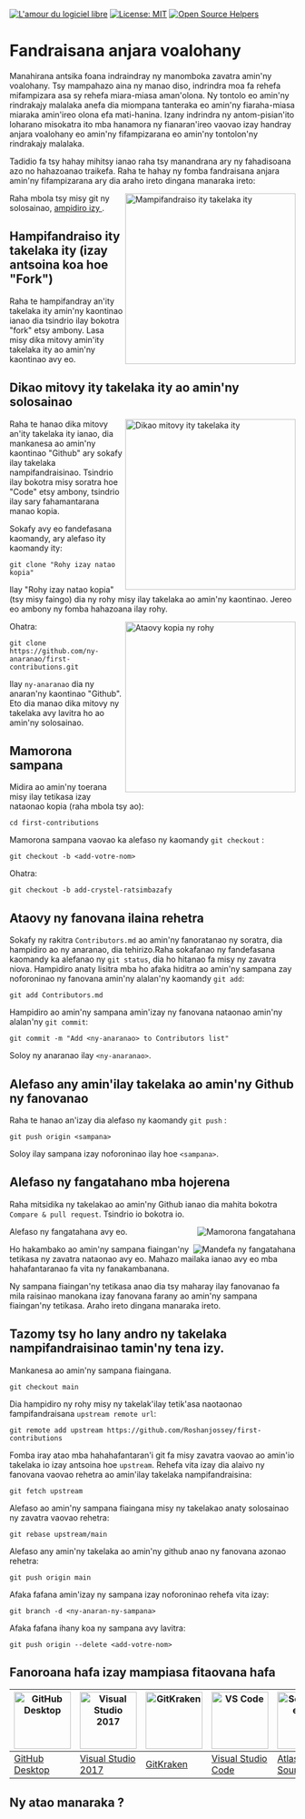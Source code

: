 [![L'amour du logiciel libre](https://badges.frapsoft.com/os/v1/open-source.svg?v=103)](https://github.com/ellerbrock/open-source-badges/)
[![License: MIT](https://img.shields.io/badge/License-MIT-green.svg)](https://opensource.org/licenses/MIT)
[![Open Source Helpers](https://www.codetriage.com/roshanjossey/first-contributions/badges/users.svg)](https://www.codetriage.com/roshanjossey/first-contributions)


# Fandraisana anjara voalohany

Manahirana antsika foana indraindray ny manomboka zavatra amin'ny voalohany. Tsy mampahazo aina ny manao diso, indrindra moa fa rehefa mifampizara asa sy rehefa miara-miasa aman'olona. Ny tontolo eo amin'ny rindrakajy malalaka anefa dia miompana tanteraka eo amin'ny fiaraha-miasa miaraka amin'ireo olona efa mati-hanina. Izany indrindra ny antom-pisian'ito loharano misokatra ito mba hanamora ny fianaran'ireo vaovao izay handray anjara voalohany eo amin'ny fifampizarana eo amin'ny tontolon'ny rindrakajy malalaka.

Tadidio fa tsy hahay mihitsy ianao raha tsy manandrana ary ny fahadisoana azo no hahazoanao traikefa. Raha te hahay ny fomba fandraisana anjara amin'ny fifampizarana ary dia araho ireto dingana manaraka ireto:

<img align="right" width="300" src="https://firstcontributions.github.io/assets/Readme/fork.png" alt="Mampifandraiso ity takelaka ity" />

Raha mbola tsy misy git ny solosainao, [ ampidiro izy ]( https://help.github.com/articles/set-up-git/ ).

## Hampifandraiso ity takelaka ity (izay antsoina koa hoe "Fork")

Raha te hampifandray an'ity takelaka ity amin'ny kaontinao ianao dia tsindrio ilay bokotra "fork" etsy ambony. Lasa misy dika mitovy amin'ity takelaka ity ao amin'ny kaontinao avy eo.

## Dikao mitovy ity takelaka ity ao amin'ny solosainao

<img align="right" width="300" src="https://firstcontributions.github.io/assets/Readme/clone.png" alt="Dikao mitovy ity takelaka ity" />

Raha te hanao dika mitovy an'ity takelaka ity ianao, dia mankanesa ao amin'ny kaontinao "Github" ary sokafy ilay takelaka nampifandraisinao. Tsindrio ilay bokotra misy soratra hoe "Code" etsy ambony, tsindrio ilay sary fahamantarana manao kopia.

Sokafy avy eo fandefasana kaomandy, ary alefaso ity kaomandy ity:

```
git clone "Rohy izay natao kopia"
```

Ilay "Rohy izay natao kopia" (tsy misy faingo) dia ny rohy misy ilay takelaka ao amin'ny kaontinao. Jereo eo ambony ny fomba hahazoana ilay rohy.

<img align="right" width="300" src="https://firstcontributions.github.io/assets/Readme/copy-to-clipboard.png" alt="Ataovy kopia ny rohy" />

Ohatra:
```
git clone https://github.com/ny-anaranao/first-contributions.git
```
Ilay `ny-anaranao` dia ny anaran'ny kaontinao "Github". Eto dia manao dika mitovy ny takelaka avy lavitra ho ao amin'ny solosainao.

## Mamorona sampana

Midira ao amin'ny toerana misy ilay tetikasa izay nataonao kopia (raha mbola tsy ao):

```
cd first-contributions
```
Mamorona sampana vaovao ka alefaso ny kaomandy `git checkout` :
```
git checkout -b <add-votre-nom>
```

Ohatra:
```
git checkout -b add-crystel-ratsimbazafy
```

## Ataovy ny fanovana ilaina rehetra

Sokafy ny rakitra `Contributors.md` ao amin'ny fanoratanao ny soratra, dia hampidiro ao ny anaranao, dia tehirizo.Raha sokafanao ny fandefasana kaomandy ka alefanao ny `git status`, dia ho hitanao fa misy ny zavatra niova. Hampidiro anaty lisitra mba ho afaka hiditra ao amin'ny sampana zay noforoninao ny fanovana amin'ny alalan'ny kaomandy `git add`: 

```
git add Contributors.md
```

Hampidiro ao amin'ny sampana amin'izay ny fanovana nataonao amin'ny alalan'ny  `git commit`:
```
git commit -m "Add <ny-anaranao> to Contributors list"
```
Soloy ny anaranao ilay `<ny-anaranao>`.

## Alefaso any amin'ilay takelaka ao amin'ny Github ny fanovanao

Raha te hanao an'izay dia alefaso ny kaomandy `git push` :
```
git push origin <sampana>
```
Soloy ilay sampana izay noforoninao ilay hoe `<sampana>`.

## Alefaso ny fangatahano mba hojerena

Raha mitsidika ny takelakao ao amin'ny Github ianao dia mahita bokotra `Compare & pull request`. Tsindrio io bokotra io.

<img style="float: right;" src="https://firstcontributions.github.io/assets/Readme/compare-and-pull.png" alt="Mamorona fangatahana" />

Alefaso ny fangatahana avy eo.

<img style="float: right;" src="https://firstcontributions.github.io/assets/Readme/submit-pull-request.png" alt="Mandefa ny fangatahana" />

Ho hakambako ao amin'ny sampana fiaingan'ny tetikasa ny zavatra nataonao avy eo. Mahazo mailaka ianao avy eo mba hahafantaranao fa vita ny fanakambanana.

Ny sampana fiaingan'ny tetikasa anao dia tsy maharay ilay fanovanao fa mila raisinao manokana izay fanovana farany ao amin'ny sampana fiaingan'ny tetikasa. Araho ireto dingana manaraka ireto.

## Tazomy tsy ho lany andro ny takelaka nampifandraisinao tamin'ny tena izy.

Mankanesa ao amin'ny sampana fiaingana.
 ```
 git checkout main
 ```

Dia hampidiro ny rohy misy ny takelak'ilay tetik'asa naotaonao fampifandraisana  `upstream remote url`:

```
git remote add upstream https://github.com/Roshanjossey/first-contributions
```

Fomba iray atao mba hahahafantaran'i git fa misy zavatra vaovao ao amin'io takelaka io izay antsoina hoe `upstream`. Rehefa vita izay dia alaivo ny fanovana vaovao rehetra ao amin'ilay takelaka nampifandraisina: 

```
git fetch upstream
```
Alefaso ao amin'ny sampana fiaingana misy ny takelakao anaty solosainao ny zavatra vaovao rehetra: 

```
git rebase upstream/main
```

Alefaso any amin'ny takelaka ao amin'ny github anao ny fanovana azonao rehetra: 

```
git push origin main
```

Afaka fafana amin'izay ny sampana izay noforoninao rehefa vita izay:
```
git branch -d <ny-anaran-ny-sampana>
```
Afaka fafana ihany koa ny sampana avy lavitra:
```
git push origin --delete <add-votre-nom>
```

## Fanoroana hafa izay mampiasa fitaovana hafa


| <a href="../gui-tool-tutorials/github-desktop-tutorial.md"><img alt="GitHub Desktop" src="https://desktop.github.com/images/desktop-icon.svg" width="100"></a> | <a href="../gui-tool-tutorials/github-windows-vs2017-tutorial.md"><img alt="Visual Studio 2017" src="https://upload.wikimedia.org/wikipedia/commons/c/cd/Visual_Studio_2017_Logo.svg" width="100"></a> | <a href="../gui-tool-tutorials/gitkraken-tutorial.md"><img alt="GitKraken" src="https://firstcontributions.github.io/assets/gui-tool-tutorials/gitkraken-tutorial/gk-icon.png" width="100"></a> | <a href="../gui-tool-tutorials/github-windows-vs-code-tutorial.md"><img alt="VS Code" src="https://upload.wikimedia.org/wikipedia/commons/2/2d/Visual_Studio_Code_1.18_icon.svg" width=100></a> | <a href="../gui-tool-tutorials/sourcetree-macos-tutorial.md"><img alt="Sourcetree App" src="https://wac-cdn.atlassian.com/dam/jcr:81b15cde-be2e-4f4a-8af7-9436f4a1b431/Sourcetree-icon-blue.svg" width=100></a> | <a href="../gui-tool-tutorials/github-windows-intellij-tutorial.md"><img alt="IntelliJ IDEA" src="https://upload.wikimedia.org/wikipedia/commons/thumb/9/9c/IntelliJ_IDEA_Icon.svg/512px-IntelliJ_IDEA_Icon.svg.png" width=100></a> |
| --- | --- | --- | --- | --- | --- |
| [GitHub Desktop](../gui-tool-tutorials/github-desktop-tutorial.md) | [Visual Studio 2017](../gui-tool-tutorials/github-windows-vs2017-tutorial.md) | [GitKraken](../gui-tool-tutorials/gitkraken-tutorial.md) | [Visual Studio Code](../gui-tool-tutorials/github-windows-vs-code-tutorial.md) | [Atlassian Sourcetree](../gui-tool-tutorials/sourcetree-macos-tutorial.md) | [IntelliJ IDEA](../gui-tool-tutorials/github-windows-intellij-tutorial.md) |

## Ny atao manaraka ?


